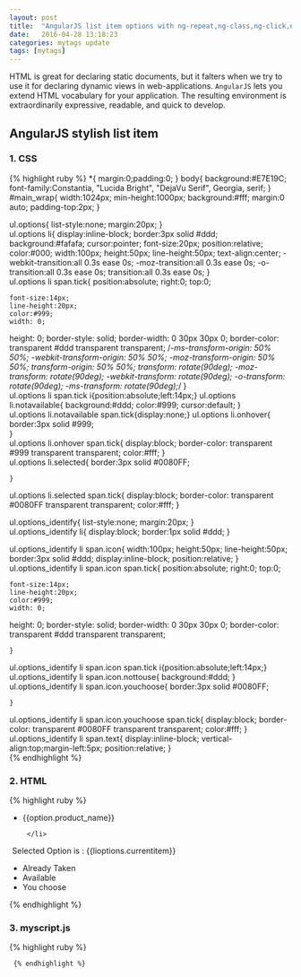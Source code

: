 ```yaml
---
layout: post
title:  "AngularJS list item options with ng-repeat,ng-class,ng-click,ng-mouseover,ng-mouseleave etc!"
date:   2016-04-28 13:18:23
categories: mytags update
tags: [mytags]
---
```

HTML is great for declaring static documents, but it falters when we try to use it for declaring dynamic views in web-applications. `AngularJS` lets you extend HTML vocabulary for your application. The resulting environment is extraordinarily expressive, readable, and quick to develop. 

## AngularJS stylish list item

### 1. CSS

{% highlight ruby %}
*{
	margin:0;padding:0;
	}
body{
	background:#E7E19C;
	font-family:Constantia, "Lucida Bright", "DejaVu Serif", Georgia, serif;
	}	
#main_wrap{
	width:1024px;
	min-height:1000px;
	background:#fff;
	margin:0 auto;
	padding-top:2px;
	}	
	

ul.options{
	list-style:none;
	margin:20px;
	}	
ul.options li{
	display:inline-block;
	border:3px solid #ddd;
	background:#fafafa;
	cursor:pointer;
	font-size:20px;
	position:relative;
	color:#000;
	width:100px;
	height:50px;
	line-height:50px;
	text-align:center;
	-webkit-transition:all  0.3s  ease 0s;
         -moz-transition:all  0.3s  ease 0s;
               -o-transition:all  0.3s  ease 0s;
                     transition:all  0.3s  ease 0s;
	}	
ul.options li span.tick{
	position:absolute;
	right:0;
	top:0;
	
	font-size:14px;
	line-height:20px;
	color:#999;
	width: 0;
height: 0;
border-style: solid;
border-width: 0 30px 30px 0;
border-color: transparent #ddd transparent transparent;
	/*-ms-transform-origin: 50% 50%;
  -webkit-transform-origin: 50% 50%;
  -moz-transform-origin: 50% 50%;
  transform-origin: 50% 50%;
  transform: rotate(90deg);
  -moz-transform: rotate(90deg);
  -webkit-transform: rotate(90deg);
  -o-transform: rotate(90deg);
  -ms-transform: rotate(90deg);*/
	}	
ul.options li span.tick i{position:absolute;left:14px;}	
ul.options li.notavailable{
	background:#ddd;
	color:#999;
	cursor:default;
	}	
ul.options li.notavailable 	span.tick{display:none;}
ul.options li.onhover{
	border:3px solid #999;	
	}	
ul.options li.onhover span.tick{
	display:block;
	border-color: transparent #999 transparent transparent;
	color:#fff;
	}	
ul.options li.selected{
	border:3px solid #0080FF;	

	}		
ul.options li.selected span.tick{
	display:block;
	border-color: transparent #0080FF transparent transparent;
	color:#fff;
	}	
	
	
ul.options_identify{
	list-style:none;
	margin:20px;
	}	
ul.options_identify li{
	display:block;
	border:1px solid #ddd;
	}	
		
ul.options_identify li span.icon{
	width:100px;
	height:50px;
	line-height:50px;
	border:3px solid #ddd;
	display:inline-block;
	position:relative;
	}
ul.options_identify li span.icon span.tick{
	position:absolute;
	right:0;
	top:0;
	
	font-size:14px;
	line-height:20px;
	color:#999;
	width: 0;
height: 0;
border-style: solid;
border-width: 0 30px 30px 0;
border-color: transparent #ddd transparent transparent;
	
	}	
ul.options_identify li span.icon span.tick i{position:absolute;left:14px;}				
ul.options_identify li span.icon.nottouse{
	background:#ddd;
	}	
ul.options_identify li span.icon.youchoose{
	border:3px solid #0080FF;	

	}		
ul.options_identify li span.icon.youchoose span.tick{
	display:block;
	border-color: transparent #0080FF transparent transparent;
	color:#fff;
	}	
ul.options_identify li span.text{
	display:inline-block;
	vertical-align:top;margin-left:5px;
	position:relative;
	}		
{% endhighlight %}

### 2. HTML 

{% highlight ruby %}
 
 <!doctype html>
<html>
<head>
<meta charset="utf-8">
<title>Selected Options</title>
<link rel="stylesheet" type="text/css" href="style.css"/>
<link rel="stylesheet" type="text/css" href="font-awesome.css"/>
<script src = "https://ajax.googleapis.com/ajax/libs/angularjs/1.3.3/angular.min.js"></script>
<script src="myscript.js"></script>

</head>

<body>
 <div id="main_wrap" ng-app = "mainApp">
 <div ng-controller = "optionsController">
   <ul class="options" >
     <li 
     ng-class="{onhover: hovering && $index != notavailableindex,selected: ($index == selectedindex && $index != notavailableindex),notavailable: $index == notavailableindex}"  
     ng-mouseover="hovering = true"
     ng-mouseout="hovering = false" 
     ng-click="($index == notavailableindex) || show($index); ($index == notavailableindex) || addclass($index);" 
     data-val="{{option.product_name}}" 
     ng-repeat="option in lioptions.liitems"
     >
     <span>{{option.product_name}}</span><span class="tick"><i class="fa fa-check"></i></span>
     
     </li>
     
   </ul>
   <input type="hidden" name="hidDataval" id="hidDataval"/>
   <div style="margin:5px;">Selected Option is : <span class="opt">{{lioptions.currentitem}}</span></div>
   
 </div>  
   
    
 <ul class="options_identify">
   <li><span class="icon nottouse"></span><span class="text">Already Taken</span></li>
   <li><span class="icon"><span class="tick"><i class="fa fa-check"></i></span></span><span class="text">Available</span></li>
   <li><span class="icon youchoose"><span class="tick"><i class="fa fa-check"></i></span></span><span class="text">You choose</span></li>
 </ul>
   
 </div>
 
 

 
</body>
</html>


{% endhighlight %}


### 3. myscript.js

{% highlight ruby %}
<script>
      var mainApp = angular.module("mainApp", []);

      mainApp.controller('optionsController', function ($scope) {
      $scope.lioptions = {
		  
		     liitems:[
	                 { product_name: "Product 1",price: 20},
			         { product_name: "Product 2",price: 50},
					 { product_name: "Product 3",price: 40},
					 { product_name: "Product 4",price: 60},
					 { product_name: "Product 5",price: 45},
					 { product_name: "Product 6",price: 345},
					 { product_name: "Product 7",price: 455}
	                   		 
			 ],
			 
			 currentitem:''
			 
			
	  };
			 $scope.show = function(index) {
               //$scope.items.splice(index, 1);
			   var obj;
               obj = $scope.lioptions;
			   //if($scope.notavailableindex !=index)	
			   obj.currentitem= "Product - "+obj.liitems[index].product_name +" Price - "+obj.liitems[index].price;
			   //$scope.selectedindex=index;
             } 
			 
			 $scope.addclass = function(index) {
               //$scope.items.splice(index, 1);
			   var obj;
               obj = $scope.lioptions;	
			  // if($scope.notavailableindex !=index)		 
			   $scope.selectedindex=index;
			  // alert($scope.selected);
             } 
			 
			 $scope.selectedindex = null;
			 $scope.notavailableindex = 2;
			 
             });

          </script>
     {% endhighlight %}     
